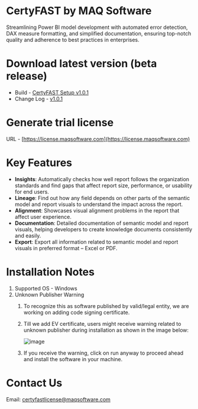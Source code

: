 # CertyFAST by MAQ Software
Streamlining Power BI model development with automated error detection, DAX measure formatting, and simplified documentation, ensuring top-notch quality and adherence to best practices in enterprises.


# Download latest version (beta release)
- Build - [CertyFAST Setup v1.0.1](https://github.com/maqsoftware/CertyFAST/releases/download/v1.0.1/CertyFAST.Setup.1.0.1.exe)
- Change Log - [v1.0.1](https://github.com/maqsoftware/CertyFAST/releases/tag/v1.0.1)


# Generate trial license
URL - [https://license.maqsoftware.com](https://license.maqsoftware.com)


# Key Features

- **Insights**: Automatically checks how well report follows the organization standards and find gaps that affect report size, performance, or usability for end users.
- **Lineage**: Find out how any field depends on other parts of the semantic model and report visuals to understand the impact across the report.​
- **Alignment**: Showcases visual alignment problems in the report that affect user experience.​
- **Documentation**: Detailed documentation of semantic model and report visuals, helping developers to create knowledge documents consistently and easily.​
- **Export**: Export all information related to semantic model and report visuals in preferred format – Excel or PDF.

# Installation Notes
1. Supported OS - Windows
2. Unknown Publisher Warning
    1. To recognize this as software published by valid/legal entity, we are working on adding code signing certificate.
    2. Till we add EV certificate, users might receive warning related to unknown publisher during installation as shown in the image below:

         ![image](https://github.com/maqsoftware/CertyFAST/assets/34050132/2c7f799b-463a-4324-aa1f-a8009ab97aae)

    3. If you receive the warning, click on run anyway to proceed ahead and install the software in your machine.


# Contact Us
Email: [certyfastlicense@maqsoftware.com](mailto:certyfastlicense@maqsoftware.com)

